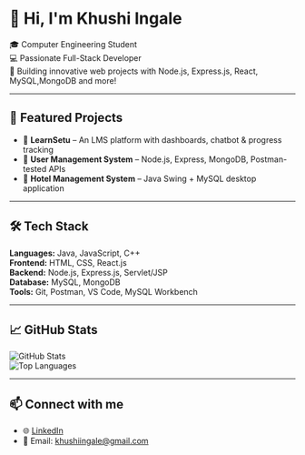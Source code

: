 # 👋 Hi, I'm Khushi Ingale

🎓 Computer Engineering Student  
💻 Passionate Full-Stack Developer  
🚀 Building innovative web projects with Node.js, Express.js, React, MySQL,MongoDB and more!

---

## 🌟 Featured Projects

- 🔹 **LearnSetu** – An LMS platform with dashboards, chatbot & progress tracking  
- 🔹 **User Management System** – Node.js, Express, MongoDB, Postman-tested APIs  
- 🔹 **Hotel Management System** – Java Swing + MySQL desktop application

---

## 🛠️ Tech Stack

**Languages:** Java, JavaScript, C++  
**Frontend:** HTML, CSS, React.js  
**Backend:** Node.js, Express.js, Servlet/JSP  
**Database:** MySQL, MongoDB  
**Tools:** Git, Postman, VS Code, MySQL Workbench  

---

## 📈 GitHub Stats

![GitHub Stats](https://github-readme-stats.vercel.app/api?username=khushiingale&show_icons=true&theme=radical)  
![Top Languages](https://github-readme-stats.vercel.app/api/top-langs/?username=khushiingale&layout=compact&theme=radical)

---

## 📫 Connect with me

- 🌐 [LinkedIn](https://www.linkedin.com/in/khushi-ingale/)
- 📧 Email: khushiingale@gmail.com
